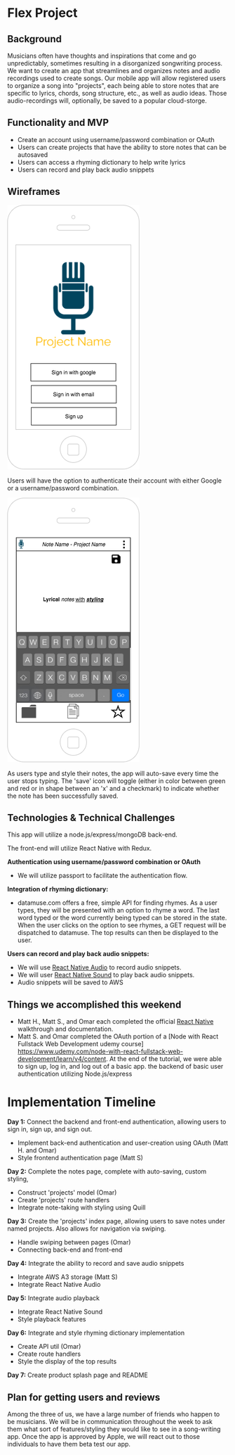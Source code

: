 # Flex Project

## Background

Musicians often have thoughts and inspirations that come and go unpredictably, sometimes resulting in a disorganized songwriting process.  We want to create an app that streamlines and organizes notes and audio recordings used to create songs.  Our mobile app will allow registered users to organize a song into "projects", each being able to store notes that are specific to lyrics, chords, song structure, etc., as well as audio ideas. Those audio-recordings will, optionally, be saved to a popular cloud-storge. 


## Functionality and MVP
* Create an account using username/password combination or OAuth
* Users can create projects that have the ability to store notes that can be autosaved
* Users can access a rhyming dictionary to help write lyrics
* Users can record and play back audio snippets


## Wireframes
![authentication](https://github.com/SHMMOD/flex-project/blob/master/wireframes/authentication.png)

Users will have the option to authenticate their account with either Google or a username/password combination. 

![notes](https://github.com/SHMMOD/flex-project/blob/master/wireframes/notes.png)

As users type and style their notes, the app will auto-save every time the user stops typing. The 'save' icon will toggle (either in color between green and red or in shape between an 'x' and a checkmark) to indicate whether the note has been successfully saved. 

## Technologies & Technical Challenges
This app will utilize a node.js/express/mongoDB back-end. 

The front-end will utilize React Native with Redux.  

**Authentication using username/password combination or OAuth**
* We will utilize passport to facilitate the authentication flow.

**Integration of rhyming dictionary:**
* datamuse.com offers a free, simple API for finding rhymes. As a user types, they will be presented with an option to rhyme a word. The last word typed or the word currently being typed can be stored in the state. When the user clicks on the option to see rhymes, a GET request will be dispatched to datamuse. The top results can then be displayed to the user. 

 **Users can record and play back audio snippets:**
* We will use [React Native Audio](https://github.com/jsierles/react-native-audio) to record audio snippets. 
* We will user [React Native Sound](https://github.com/zmxv/react-native-sound) to play back audio snippets.
* Audio snippets will be saved to AWS

## Things we accomplished this weekend
* Matt H., Matt S., and Omar each completed the official [React Native](https://facebook.github.io/react-native/) walkthrough and documentation.
* Matt S. and Omar completed the OAuth portion of a [Node with React Fullstack Web Development udemy course] https://www.udemy.com/node-with-react-fullstack-web-development/learn/v4/content. At the end of the tutorial, we were able to sign up, log in, and log out of a basic app. 
the backend of basic user authentication utilizing Node.js/express


# Implementation Timeline
**Day 1:** Connect the backend and front-end authentication, allowing users to sign in, sign up, and sign out.
* Implement back-end authentication and user-creation using OAuth (Matt H. and Omar)
* Style frontend authentication page (Matt S)

**Day 2:** Complete the notes page, complete with auto-saving, custom styling, 
* Construct 'projects' model (Omar)
* Create 'projects' route handlers
* Integrate note-taking with styling using Quill 

**Day 3:** Create the 'projects' index page, allowing users to save notes under named projects. Also allows for navigation via swiping.
* Handle swiping between pages (Omar) 
* Connecting back-end and front-end

**Day 4:** Integrate the ability to record and save audio snippets
* Integrate AWS A3 storage (Matt S)
* Integrate React Native Audio 

**Day 5:** Integrate audio playback
* Integrate React Native Sound 
* Style playback features 

**Day 6:** Integrate and style rhyming dictionary implementation
* Create API util (Omar) 
* Create route handlers 
* Style the display of the top results 

**Day 7:** Create product splash page and README

## Plan for getting users and reviews
Among the three of us, we have a large number of friends who happen to be musicians. We will be in communication throughout the week to ask them what sort of features/styling they would like to see in a song-writing app. Once the app is approved by Apple, we will react out to those individuals to have them beta test our app. 
